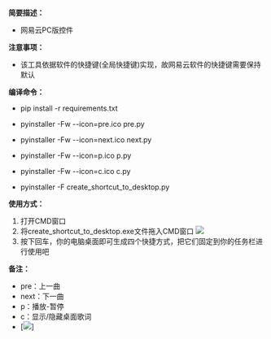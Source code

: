 **简要描述：** 

- 网易云PC版控件

**注意事项：** 
- 该工具依据软件的快捷键(全局快捷键)实现，故网易云软件的快捷键需要保持默认
  
**编译命令：**
- pip install -r requirements.txt

- pyinstaller -Fw --icon=pre.ico pre.py
- pyinstaller -Fw --icon=next.ico next.py
- pyinstaller -Fw --icon=p.ico p.py
- pyinstaller -Fw --icon=c.ico c.py
- pyinstaller -F create_shortcut_to_desktop.py

**使用方式：** 
1. 打开CMD窗口
2. 将create_shortcut_to_desktop.exe文件拖入CMD窗口
![](https://github.com/lwq6783293/MediaCtrl/blob/master/img/1.png)
3. 按下回车，你的电脑桌面即可生成四个快捷方式，把它们固定到你的任务栏进行使用吧

**备注：** 
- pre：上一曲
- next：下一曲
- p：播放-暂停
- c：显示/隐藏桌面歌词
- [![](https://github.com/lwq6783293/MediaCtrl/blob/master/img/2.png)]
